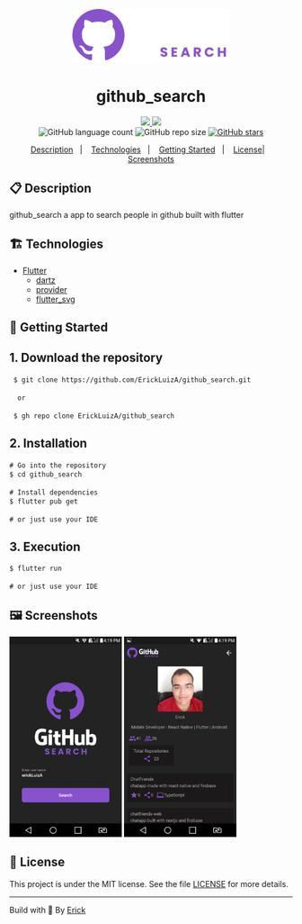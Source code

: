 <p align="center"> 
  <img alt="github_search icon" src="./assets/logo-horizontal.svg"  width="280"/>
</p>

<h1 align="center"> github_search </h1>

<p align="center">
  <a href="https://github.com/ErickLuizA/github_search/graphs/commit-activity" alt="Maintenance">
    <img src="https://img.shields.io/badge/Maintained%3F-yes-1EAE72.svg" />
  </a>

  <a href="./LICENSE" alt="License: MIT">
    <img src="https://img.shields.io/badge/License-MIT-1EAE72.svg" />
  </a>

<br/>

<img alt="GitHub language count" src="https://img.shields.io/github/languages/count/ErickLuizA/github_search?color=blue">

<img alt="GitHub repo size" src="https://img.shields.io/github/repo-size/ErickLuizA/github_search">

<a href="https://github.com/ErickLuizA/github_search/stargazers">
  <img alt="GitHub stars" src="https://img.shields.io/github/stars/ErickLuizA/github_search?style=social">
</a>

<p align="center">
  <a href="#clipboard-description">Description</a>&nbsp;&nbsp;&nbsp;|&nbsp;&nbsp;&nbsp;
  <a href="#building_construction-technologies">Technologies</a>&nbsp;&nbsp;&nbsp;|&nbsp;&nbsp;&nbsp;
  <a href="#rocket-getting-started">Getting Started</a>&nbsp;&nbsp;&nbsp;|&nbsp;&nbsp;&nbsp;
  <a href="#memo-license">License</a>|&nbsp;&nbsp;&nbsp;
  <a href="#framed_picture-screenshots">Screenshots</a>
</p>


## :clipboard: Description

github_search a app to search people in github built with flutter


## :building_construction: Technologies

- [Flutter](https://flutter.dev/)
  - [dartz](https://pub.dev/packages/dartz)
  - [provider](https://pub.dev/packages/provider)
  - [flutter_svg](https://pub.dev/packages/flutter_svg)


## :rocket: Getting Started

## 1. Download the repository

```shell
 $ git clone https://github.com/ErickLuizA/github_search.git
  
  or 

 $ gh repo clone ErickLuizA/github_search
```

## 2. Installation

```shell
# Go into the repository
$ cd github_search

# Install dependencies
$ flutter pub get 

# or just use your IDE
```

## 3. Execution

```shell
$ flutter run

# or just use your IDE
```

## :framed_picture: Screenshots

<div>
  <img alt="github_search screen" src="./assets/home_screen.png"  width="200"/>
  <img alt="github_search screen" src="./assets/details_screen.png"  width="200"/>
</div>

## :memo: License


This project is under the MIT license. See the file [LICENSE](LICENSE) for more details.

---

Build with 💙 By [Erick](https://www.linkedin.com/in/erick-luiz-47151a1a4/)